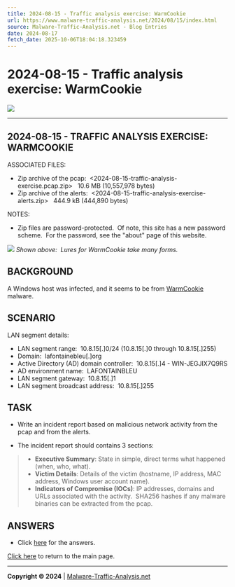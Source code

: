 ```yaml
---
title: 2024-08-15 - Traffic analysis exercise: WarmCookie
url: https://www.malware-traffic-analysis.net/2024/08/15/index.html
source: Malware-Traffic-Analysis.net - Blog Entries
date: 2024-08-17
fetch_date: 2025-10-06T18:04:18.323459
---
```


# 2024-08-15 - Traffic analysis exercise: WarmCookie

[![](../../../site-logo-01.gif)](../../../index.html)

---

## 2024-08-15 - TRAFFIC ANALYSIS EXERCISE: WARMCOOKIE

ASSOCIATED FILES:

* Zip archive of the pcap:  <2024-08-15-traffic-analysis-exercise.pcap.zip>   10.6 MB (10,557,978 bytes)
* Zip archive of the alerts:  <2024-08-15-traffic-analysis-exercise-alerts.zip>   444.9 kB (444,890 bytes)

NOTES:

* Zip files are password-protected.  Of note, this site has a new password scheme.  For the password, see the "about" page of this website.

![](2024-08-15-traffic-analysis-exercise-image-01.jpg)
*Shown above:  Lures for WarmCookie take many forms.*

## BACKGROUND

A Windows host was infected, and it seems to be from [WarmCookie](https://malpedia.caad.fkie.fraunhofer.de/details/win.warmcookie) malware.

## SCENARIO

LAN segment details:

* LAN segment range:  10.8.15[.]0/24 (10.8.15[.]0 through 10.8.15[.]255)
* Domain:  lafontainebleu[.]org
* Active Directory (AD) domain controller:  10.8.15[.]4 - WIN-JEGJIX7Q9RS
* AD environment name:  LAFONTAINBLEU
* LAN segment gateway:  10.8.15[.]1
* LAN segment broadcast address:  10.8.15[.]255

## TASK

* Write an incident report based on malicious network activity from the pcap and from the alerts.

* The incident report should contains 3 sections:

> * **Executive Summary**: State in simple, direct terms what happened (when, who, what).
> * **Victim Details**: Details of the victim (hostname, IP address, MAC address, Windows user account name).
> * **Indicators of Compromise (IOCs)**: IP addresses, domains and URLs associated with the activity.  SHA256 hashes if any malware binaries can be extracted from the pcap.

## ANSWERS

* Click [here](page2.html) for the answers.

[Click here](../../../index.html) to return to the main page.

---

**Copyright © 2024** | [Malware-Traffic-Analysis.net](../../../index.html)